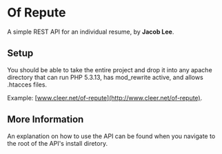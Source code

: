 Of Repute
=========

A simple REST API for an individual resume, by __Jacob Lee__.

Setup
-----

You should be able to take the entire project and drop it into any apache directory that can run PHP 5.3.13, has mod_rewrite active, and allows .htacces files.

Example:
[www.cleer.net/of-repute](http://www.cleer.net/of-repute).

More Information
----------------

An explanation on how to use the API can be found when you navigate to the root of the API's install diretory.


